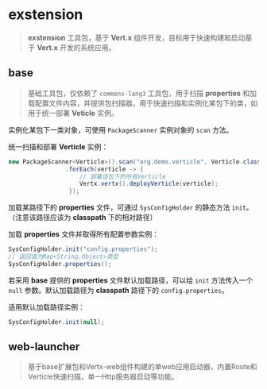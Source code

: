 # exstension
> **exstension** 工具包，基于 **Vert.x** 组件开发，目标用于快速构建和启动基于 **Vert.x** 开发的系统应用。

## base
> 基础工具包，仅依赖了 `commons-lang3` 工具包，用于扫描 **properties** 和加载配置文件内容，并提供包扫描器，用于快速扫描和实例化某包下的类，如用于统一部署 **Veticle** 实例。

实例化某包下一类对象，可使用 `PackageScanner` 实例对象的 `scan` 方法。

统一扫描和部署 **Verticle** 实例：  
```java
new PackageScanner<Verticle>().scan("org.demo.verticle", Verticle.class)
                .forEach(verticle -> {
                    // 部署该包下的所有Verticle
                    Vertx.vertx().deployVerticle(verticle);
                 });
```
加载某路径下的 **properties** 文件，可通过 `SysConfigHolder` 的静态方法 `init`。（注意该路径应该为 **classpath** 下的相对路径）

加载 **properties** 文件并取得所有配置参数实例：
```java
SysConfigHolder.init("config.properties");
// 返回值为Map<String,Object>类型
SysConfigHolder.properties();
```
若采用 **base** 提供的 **properties** 文件默认加载路径，可以给 `init` 方法传入一个 `null` 参数。默认加载路径为 **classpath** 路径下的 `config.properties`。

适用默认加载路径实例：
```java
SysConfigHolder.init(null);
```
## web-launcher
> 基于base扩展包和Vertx-web组件构建的单web应用启动器，内置Route和Verticle快速扫描，单一Http服务器启动等功能。

